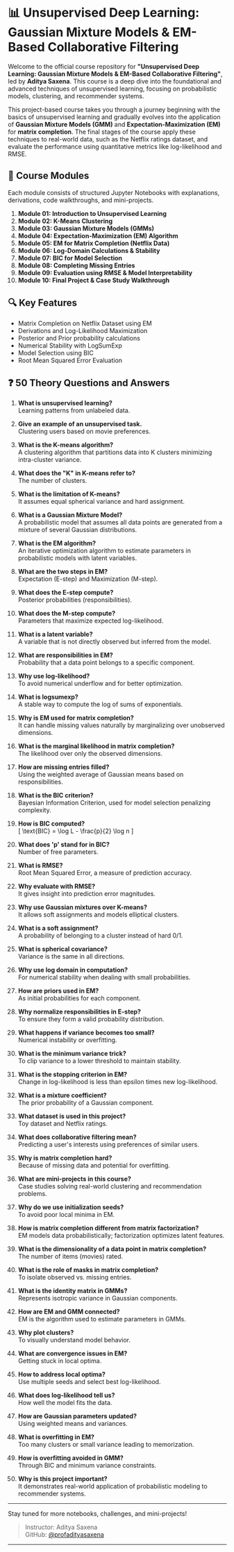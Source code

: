 
# 📊 Unsupervised Deep Learning: Gaussian Mixture Models & EM-Based Collaborative Filtering

Welcome to the official course repository for **"Unsupervised Deep Learning: Gaussian Mixture Models & EM-Based Collaborative Filtering"**, led by **Aditya Saxena**. This course is a deep dive into the foundational and advanced techniques of unsupervised learning, focusing on probabilistic models, clustering, and recommender systems.

This project-based course takes you through a journey beginning with the basics of unsupervised learning and gradually evolves into the application of **Gaussian Mixture Models (GMM)** and **Expectation-Maximization (EM)** for **matrix completion**. The final stages of the course apply these techniques to real-world data, such as the Netflix ratings dataset, and evaluate the performance using quantitative metrics like log-likelihood and RMSE.

## 📓 Course Modules
Each module consists of structured Jupyter Notebooks with explanations, derivations, code walkthroughs, and mini-projects.

1. **Module 01: Introduction to Unsupervised Learning**
2. **Module 02: K-Means Clustering**
3. **Module 03: Gaussian Mixture Models (GMMs)**
4. **Module 04: Expectation-Maximization (EM) Algorithm**
5. **Module 05: EM for Matrix Completion (Netflix Data)**
6. **Module 06: Log-Domain Calculations & Stability**
7. **Module 07: BIC for Model Selection**
8. **Module 08: Completing Missing Entries**
9. **Module 09: Evaluation using RMSE & Model Interpretability**
10. **Module 10: Final Project & Case Study Walkthrough**

## 🔍 Key Features
- Matrix Completion on Netflix Dataset using EM
- Derivations and Log-Likelihood Maximization
- Posterior and Prior probability calculations
- Numerical Stability with LogSumExp
- Model Selection using BIC
- Root Mean Squared Error Evaluation

## ❓ 50 Theory Questions and Answers

1. **What is unsupervised learning?**  
   Learning patterns from unlabeled data.

2. **Give an example of an unsupervised task.**  
   Clustering users based on movie preferences.

3. **What is the K-means algorithm?**  
   A clustering algorithm that partitions data into K clusters minimizing intra-cluster variance.

4. **What does the "K" in K-means refer to?**  
   The number of clusters.

5. **What is the limitation of K-means?**  
   It assumes equal spherical variance and hard assignment.

6. **What is a Gaussian Mixture Model?**  
   A probabilistic model that assumes all data points are generated from a mixture of several Gaussian distributions.

7. **What is the EM algorithm?**  
   An iterative optimization algorithm to estimate parameters in probabilistic models with latent variables.

8. **What are the two steps in EM?**  
   Expectation (E-step) and Maximization (M-step).

9. **What does the E-step compute?**  
   Posterior probabilities (responsibilities).

10. **What does the M-step compute?**  
    Parameters that maximize expected log-likelihood.

11. **What is a latent variable?**  
    A variable that is not directly observed but inferred from the model.

12. **What are responsibilities in EM?**  
    Probability that a data point belongs to a specific component.

13. **Why use log-likelihood?**  
    To avoid numerical underflow and for better optimization.

14. **What is logsumexp?**  
    A stable way to compute the log of sums of exponentials.

15. **Why is EM used for matrix completion?**  
    It can handle missing values naturally by marginalizing over unobserved dimensions.

16. **What is the marginal likelihood in matrix completion?**  
    The likelihood over only the observed dimensions.

17. **How are missing entries filled?**  
    Using the weighted average of Gaussian means based on responsibilities.

18. **What is the BIC criterion?**  
    Bayesian Information Criterion, used for model selection penalizing complexity.

19. **How is BIC computed?**  
    \[ \text{BIC} = \log L - \frac{p}{2} \log n \]

20. **What does 'p' stand for in BIC?**  
    Number of free parameters.

21. **What is RMSE?**  
    Root Mean Squared Error, a measure of prediction accuracy.

22. **Why evaluate with RMSE?**  
    It gives insight into prediction error magnitudes.

23. **Why use Gaussian mixtures over K-means?**  
    It allows soft assignments and models elliptical clusters.

24. **What is a soft assignment?**  
    A probability of belonging to a cluster instead of hard 0/1.

25. **What is spherical covariance?**  
    Variance is the same in all directions.

26. **Why use log domain in computation?**  
    For numerical stability when dealing with small probabilities.

27. **How are priors used in EM?**  
    As initial probabilities for each component.

28. **Why normalize responsibilities in E-step?**  
    To ensure they form a valid probability distribution.

29. **What happens if variance becomes too small?**  
    Numerical instability or overfitting.

30. **What is the minimum variance trick?**  
    To clip variance to a lower threshold to maintain stability.

31. **What is the stopping criterion in EM?**  
    Change in log-likelihood is less than epsilon times new log-likelihood.

32. **What is a mixture coefficient?**  
    The prior probability of a Gaussian component.

33. **What dataset is used in this project?**  
    Toy dataset and Netflix ratings.

34. **What does collaborative filtering mean?**  
    Predicting a user's interests using preferences of similar users.

35. **Why is matrix completion hard?**  
    Because of missing data and potential for overfitting.

36. **What are mini-projects in this course?**  
    Case studies solving real-world clustering and recommendation problems.

37. **Why do we use initialization seeds?**  
    To avoid poor local minima in EM.

38. **How is matrix completion different from matrix factorization?**  
    EM models data probabilistically; factorization optimizes latent features.

39. **What is the dimensionality of a data point in matrix completion?**  
    The number of items (movies) rated.

40. **What is the role of masks in matrix completion?**  
    To isolate observed vs. missing entries.

41. **What is the identity matrix in GMMs?**  
    Represents isotropic variance in Gaussian components.

42. **How are EM and GMM connected?**  
    EM is the algorithm used to estimate parameters in GMMs.

43. **Why plot clusters?**  
    To visually understand model behavior.

44. **What are convergence issues in EM?**  
    Getting stuck in local optima.

45. **How to address local optima?**  
    Use multiple seeds and select best log-likelihood.

46. **What does log-likelihood tell us?**  
    How well the model fits the data.

47. **How are Gaussian parameters updated?**  
    Using weighted means and variances.

48. **What is overfitting in EM?**  
    Too many clusters or small variance leading to memorization.

49. **How is overfitting avoided in GMM?**  
    Through BIC and minimum variance constraints.

50. **Why is this project important?**  
    It demonstrates real-world application of probabilistic modeling to recommender systems.

---

Stay tuned for more notebooks, challenges, and mini-projects!

> Instructor: Aditya Saxena  
> GitHub: [@profadityasaxena](https://github.com/profadityasaxena)

---
